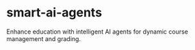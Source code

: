 # smart-ai-agents
Enhance education with intelligent AI agents for dynamic course management and grading.
